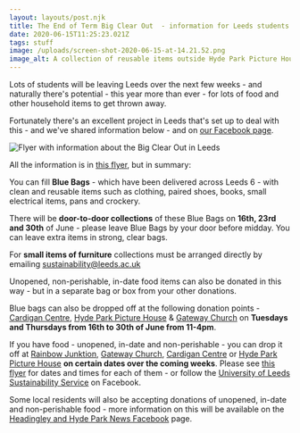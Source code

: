 ```yaml
---
layout: layouts/post.njk
title: The End of Term Big Clear Out  - information for Leeds students
date: 2020-06-15T11:25:23.021Z
tags: stuff
image: /uploads/screen-shot-2020-06-15-at-14.21.52.png
image_alt: A collection of reusable items outside Hyde Park Picture House
---
```

Lots of students will be leaving Leeds over the next few weeks - and naturally there's potential - this year more than ever - for lots of food and other household items to get thrown away.  

Fortunately there's an excellent project in Leeds that's set up to deal with this - and we've shared information below - and on [our Facebook page](https://www.facebook.com/zerowasteleeds/posts/798132990745226?__xts__[0]=68.ARC5q7wwFU4i623RDHKbEgMWazG-A18Ga8Q7CrN72tCYyQqCcG4-ULvUv4uTP_qQbvs0g9sJxmKPNJMDXSd1zvZakoRf2z3rYVcFfMr9ubAWjYdGXnUtv84A3iwEhSMVSZjTJQU9R7bJaGa9gd0Ngx2n1v1svdzrrnOg1iF-4i3ry9UwrgwgJkymIc2ApQfRclxoc7KBK4k0DDAyufqM3N0xRdnMI_kykVsFgef6w3OoAkw5UyDI1_fylq15olKz1yicKzAkAQMkFe1dvEs6GHs-F0CdHzKNdZyQjvOw3Dd9tgn6owJd8-YlTCR7EgWNz0eKcL9ra5TObynVUdyfad8&__tn__=-R). 

![Flyer with information about the Big Clear Out in Leeds](/uploads/bigclearout.png "End of Term Big Clear Out Flyer")

All the information is in [this flyer](https://www.facebook.com/hydeparksource/photos/pcb.1657888021041707/1657887337708442/?type=3&theater), but in summary:

You can fill **Blue Bags** - which have been delivered across Leeds 6 - with clean and reusable items such as clothing, paired shoes, books, small electrical items, pans and crockery.

There will be **door-to-door collections** of these Blue Bags on **16th, 23rd and 30th** of June - please leave Blue Bags by your door before midday.  You can leave extra items in strong, clear bags.  

For **small items of furniture** collections must be arranged directly by emailing [sustainability@leeds.ac.uk](mailto:sustainability@leeds.ac.uk)

Unopened, non-perishable, in-date food items can also be donated in this way - but in a separate bag or box from your other donations.

Blue bags can also be dropped off at the following donation points - [Cardigan Centre](http://cardigancentre.org.uk/), [Hyde Park Picture House](https://www.hydeparkpicturehouse.co.uk/) & [Gateway Church](https://gatewayleeds.net/) on **Tuesdays and Thursdays from 16th to 30th of June from 11-4pm**. 

If you have food - unopened, in-date and non-perishable - you can drop it off at [Rainbow Junktion](http://rainbowjunktion.org.uk/), [Gateway Church](https://gatewayleeds.net/), [Cardigan Centre](http://cardigancentre.org.uk/) or [Hyde Park Picture House](https://www.hydeparkpicturehouse.co.uk/) **on certain dates over the coming weeks**.  Please see [this flyer](https://www.facebook.com/hydeparksource/photos/pcb.1657888021041707/1657887337708442/?type=3&theater) for dates and times for each of them - or follow the [University of Leeds Sustainability Service](https://www.facebook.com/UoLSustainability/) on Facebook.  

Some local residents will also be accepting donations of unopened, in-date and non-perishable food - more information on this will be available on the [Headingley and Hyde Park News Facebook](https://www.facebook.com/HeadingleyCouncillors/) page.